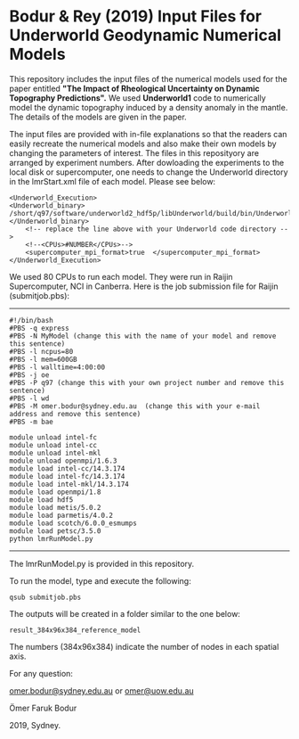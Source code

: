 # Bodur & Rey (2019) Input Files for Underworld Geodynamic Numerical Models 
This repository includes the input files of the numerical models used for the paper entitled **"The Impact of Rheological Uncertainty on Dynamic Topography Predictions".** We used **__Underworld1__** code to numerically model the dynamic topography induced by a density anomaly in the mantle. The details of the models are given in the paper. 

The input files are provided with in-file explanations so that the readers can easily recreate the numerical models and also make their own models by changing the parameters of interest. The files in this reposityory are arranged by experiment numbers. After dowloading the experiments to the local disk or supercomputer, one needs to change the Underworld directory in the lmrStart.xml file of each model. Please see below: 

	<Underworld_Execution>
  	<Underworld_binary> /short/q97/software/underworld2_hdf5p/libUnderworld/build/bin/Underworld </Underworld_binary>
		<!-- replace the line above with your Underworld code directory -->
		<!--<CPUs>#NUMBER</CPUs>--> 
		<supercomputer_mpi_format>true  </supercomputer_mpi_format>
 	</Underworld_Execution>
   
We used 80 CPUs to run each model. They were run in Raijin Supercomputer, NCI in Canberra. Here is the job submission file for Raijin (submitjob.pbs):

-------------------

	#!/bin/bash
	#PBS -q express
	#PBS -N MyModel (change this with the name of your model and remove this sentence)
	#PBS -l ncpus=80
	#PBS -l mem=600GB
	#PBS -l walltime=4:00:00 
	#PBS -j oe 
	#PBS -P q97 (change this with your own project number and remove this sentence)
	#PBS -l wd 
	#PBS -M omer.bodur@sydney.edu.au  (change this with your e-mail address and remove this sentence)
	#PBS -m bae 

	module unload intel-fc
	module unload intel-cc
	module unload intel-mkl
	module unload openmpi/1.6.3
	module load intel-cc/14.3.174
	module load intel-fc/14.3.174
	module load intel-mkl/14.3.174
	module load openmpi/1.8
	module load hdf5
	module load metis/5.0.2
	module load parmetis/4.0.2
	module load scotch/6.0.0_esmumps
	module load petsc/3.5.0
	python lmrRunModel.py

-------------------

The lmrRunModel.py is provided in this repository.

To run the model, type and execute the following: 

	qsub submitjob.pbs

The outputs will be created in a folder similar to the one below:

	result_384x96x384_reference_model

The numbers (384x96x384) indicate the number of nodes in each spatial axis.

For any question:

omer.bodur@sydney.edu.au or omer@uow.edu.au

Ömer Faruk Bodur

2019, Sydney.
